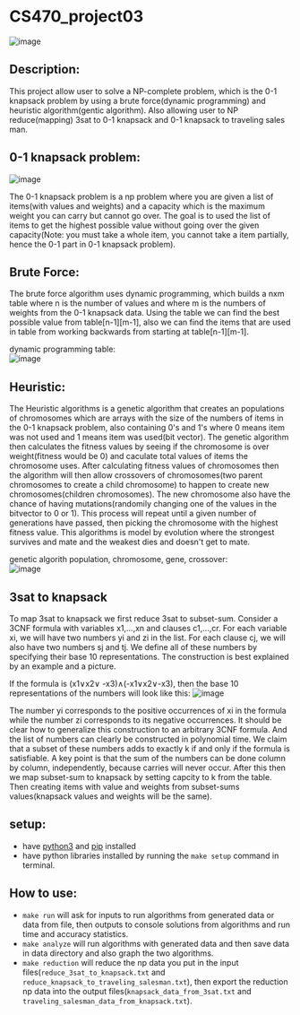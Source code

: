 # CS470_project03

![image](https://user-images.githubusercontent.com/60998598/234996445-2dd3a444-62e7-47af-8d9e-9f6eb4a0fdda.png)


## Description:
This project allow user to solve a NP-complete problem, which is the 0-1 knapsack problem by using a brute force(dynamic programming) and heuristic algorithm(gentic algorithm). Also allowing user to NP reduce(mapping) 3sat to 0-1 knapsack and 0-1 knapsack to traveling sales man.

## 0-1 knapsack problem:
![image](https://user-images.githubusercontent.com/60998598/234992912-b87e4310-10c3-4747-b3e8-2d315a1e6c9a.png)  

The 0-1 knapsack problem is a np problem where you are given a list of items(with values and weights) and a capacity which is the maximum weight you can carry but cannot go over. The goal is to used the list of items to get the highest possible value without going over the given capacity(Note: you must take a whole item, you cannot take a item partially, hence the 0-1 part in 0-1 knapsack problem).

## Brute Force:
The brute force algorithm uses dynamic programming, which builds a nxm table where n is the number of values and where m is the numbers of weights from the 0-1 knapsack data. Using the table we can find the best possible value from table[n-1][m-1], also we can find the items that are used in table from working backwards from starting at table[n-1][m-1].  

dynamic programming table:  
![image](https://user-images.githubusercontent.com/60998598/234991360-cc01b9ac-2907-417c-9b55-b84493d330ae.png)


## Heuristic:
The Heuristic algorithms is a genetic algorithm that creates an populations of chromosomes which are arrays with the size of the numbers of items in the 0-1 knapsack problem, also containing 0's and 1's where 0 means item was not used and 1 means item was used(bit vector). The genetic algorithm then calculates the fitness values by seeing if the chromosome is over weight(fitness would be 0) and caculate total values of items the chromosome uses. After calculating fitness values of chromosomes then the algorithm will then allow crossovers of chromosomes(two parent chromosomes to create a child chromosome) to happen to create new chromosomes(children chromosomes). The new chromosome also have the chance of having mutations(randomily changing one of the values in the bitvector to 0 or 1). This process will repeat until a given number of generations have passed, then picking the chromosome with the highest fitness value. This algorithms is model by evolution where the strongest survives and mate and the weakest dies and doesn't get to mate.

genetic algorith population, chromosome, gene, crossover:  
![image](https://user-images.githubusercontent.com/60998598/234992289-e7063a6e-7369-440e-904f-decd8d6886e7.png)

## 3sat to knapsack
To map 3sat to knapsack we first reduce 3sat to subset-sum. Consider a 3CNF formula with variables x1,...,xn and clauses c1,...,cr. For each variable xi, we will have two numbers yi and zi in the list. For each clause cj, we will also have two numbers sj and tj. We define all of these numbers by specifying their base 10 representations. The construction is best explained by an example and a picture.  

If the formula is (x1∨x2∨ -x3)∧(-x1∨x2∨-x3), then the base 10 representations of the numbers will look like this: 
![image](https://user-images.githubusercontent.com/60998598/234988970-a16ea5a1-f1ec-4778-aaf9-e5b057dbefa2.png)  

The number yi corresponds to the positive occurrences of xi in the formula while the number zi corresponds to its negative occurrences. It should be clear how to generalize this construction to an arbitrary 3CNF formula. And the list of numbers can clearly be constructed in polynomial time. We claim that a subset of these numbers adds to exactly k if and only if the formula is satisfiable. A key point is that the sum of the numbers can be done column by column, independently, because carries will never occur. After this then we map subset-sum to knapsack by setting capcity to k from the table. Then creating items with value and weights from subset-sums values(knapsack values and weights will be the same). 

## setup:
- have [python3](https://www.python.org/) and [pip](https://pip.pypa.io/en/stable/installation/) installed
- have python libraries installed by running the `make setup` command in terminal.

## How to use:
- `make run` will ask for inputs to run algorithms from generated data or data from file, then outputs to console solutions from algorithms and run time and accuracy statistics.
- `make analyze` will run algorithms with generated data and then save data in data directory and also graph the two algorithms.
- `make reduction` will reduce the np data you put in the input files(`reduce_3sat_to_knapsack.txt` and `reduce_knapsack_to_traveling_salesman.txt`), then export the reduction np data into the output files(`knapsack_data_from_3sat.txt` and `traveling_salesman_data_from_knapsack.txt`).



